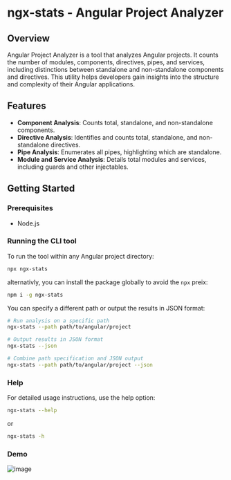 # ngx-stats - Angular Project Analyzer

## Overview

Angular Project Analyzer is a tool that analyzes Angular projects. It counts the number of modules, components, directives, pipes, and services, including distinctions between standalone and non-standalone components and directives. This utility helps developers gain insights into the structure and complexity of their Angular applications.

## Features

- **Component Analysis**: Counts total, standalone, and non-standalone components.
- **Directive Analysis**: Identifies and counts total, standalone, and non-standalone directives.
- **Pipe Analysis**: Enumerates all pipes, highlighting which are standalone.
- **Module and Service Analysis**: Details total modules and services, including guards and other injectables.

## Getting Started

### Prerequisites

- Node.js

### Running the CLI tool

To run the tool within any Angular project directory:
```bash
npx ngx-stats
```

alternativly, you can install the package globally to avoid the `npx` preix:
```bash
npm i -g ngx-stats
```

You can specify a different path or output the results in JSON format:
```bash
# Run analysis on a specific path
ngx-stats --path path/to/angular/project

# Output results in JSON format
ngx-stats --json

# Combine path specification and JSON output
ngx-stats --path path/to/angular/project --json
```

### Help

For detailed usage instructions, use the help option:
```bash
ngx-stats --help
```

or

```bash
ngx-stats -h
```

### Demo

![image](https://github.com/tomer953/ngx-stats/assets/1807493/04518537-9560-4c3b-ae6f-d5a7de42b8de)
